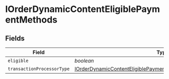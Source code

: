 # IOrderDynamicContentEligiblePaymentMethods


## Fields

| Field                                                                                                                                                           | Type                                                                                                                                                            | Required                                                                                                                                                        | Description                                                                                                                                                     |
| --------------------------------------------------------------------------------------------------------------------------------------------------------------- | --------------------------------------------------------------------------------------------------------------------------------------------------------------- | --------------------------------------------------------------------------------------------------------------------------------------------------------------- | --------------------------------------------------------------------------------------------------------------------------------------------------------------- |
| `eligible`                                                                                                                                                      | *boolean*                                                                                                                                                       | :heavy_minus_sign:                                                                                                                                              | N/A                                                                                                                                                             |
| `transactionProcessorType`                                                                                                                                      | [IOrderDynamicContentEligiblePaymentMethodsTransactionProcessorType](../../models/shared/iorderdynamiccontenteligiblepaymentmethodstransactionprocessortype.md) | :heavy_minus_sign:                                                                                                                                              | N/A                                                                                                                                                             |